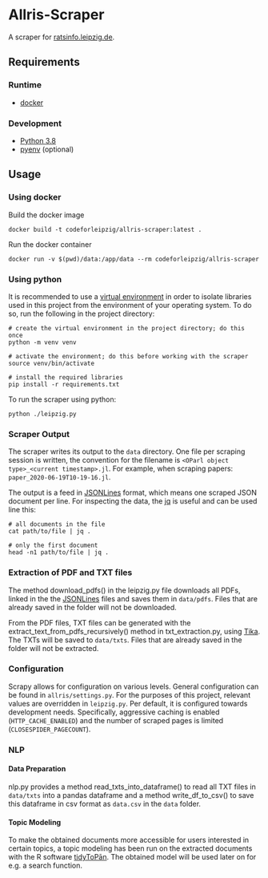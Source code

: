 # Allris-Scraper

A scraper for [ratsinfo.leipzig.de](https://ratsinfo.leipzig.de/).

## Requirements

### Runtime

- [docker](https://docs.docker.com/get-docker/)

### Development

- [Python 3.8](https://www.python.org/downloads/)
- [pyenv](https://github.com/pyenv/pyenv) (optional)

## Usage

### Using docker

Build the docker image

```
docker build -t codeforleipzig/allris-scraper:latest .
```

Run the docker container

```
docker run -v $(pwd)/data:/app/data --rm codeforleipzig/allris-scraper
```

### Using python

It is recommended to use a [virtual environment](https://docs.python.org/3/tutorial/venv.html) in order to isolate libraries used in this project from the environment of your operating system. To do so, run the following in the project directory:

```
# create the virtual environment in the project directory; do this once
python -m venv venv

# activate the environment; do this before working with the scraper
source venv/bin/activate

# install the required libraries
pip install -r requirements.txt
```

To run the scraper using python:

```
python ./leipzig.py
```

### Scraper Output

The scraper writes its output to the `data` directory. One file per scraping session is written, the convention for the filename is `<OParl object type>_<current timestamp>.jl`. For example, when scraping papers: `paper_2020-06-19T10-19-16.jl`.

The output is a feed in [JSONLines](http://jsonlines.org/) format, which means one scraped JSON document per line. For inspecting the data, the [jq](https://stedolan.github.io/jq/) is useful and can be used line this:

```
# all documents in the file
cat path/to/file | jq .

# only the first document
head -n1 path/to/file | jq .
```

### Extraction of PDF and TXT files

The method download_pdfs() in the leipzig.py file downloads all PDFs, linked in the the [JSONLines](http://jsonlines.org/) files and saves them in `data/pdfs`. Files that are already saved in the folder will not be downloaded.

From the PDF files, TXT files can be generated with the extract_text_from_pdfs_recursively() method in txt_extraction.py, using [Tika](https://tika.apache.org/). The TXTs will be saved to `data/txts`. Files that are already saved in the folder will not be extracted.

### Configuration

Scrapy allows for configuration on various levels. General configuration can be found in `allris/settings.py`. For the purposes of this project, relevant values are overridden in `leipzig.py`. Per default, it is configured towards development needs. Specifically, aggressive caching is enabled (`HTTP_CACHE_ENABLED`) and the number of scraped pages is limited (`CLOSESPIDER_PAGECOUNT`).

### NLP

#### Data Preparation

nlp.py provides a method read_txts_into_dataframe() to read all TXT files in `data/txts` into a pandas dataframe and a method write_df_to_csv() to save this dataframe in csv format as `data.csv` in the `data` folder.

#### Topic Modeling

To make the obtained documents more accessible for users interested in certain topics, a topic modeling has been run on the extracted documents with the R software [tidyToPān](https://zenodo.org/badge/latestdoi/233335696). The obtained model will be used later on for e.g. a search function.
